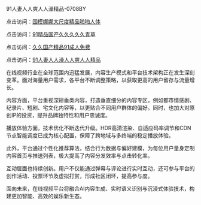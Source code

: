 91人妻人人爽人人澡精品-0708BY

点击访问：<a href="https://heiliaowt0d7p.pages.dev">国模娜娜大尺度精品啪啪人体</a>

点击访问：<a href="https://heiliaoga6s9v.pages.dev">91精品国产久久久久久青草</a>

点击访问：<a href="https://heiliaozj3tjd.pages.dev">久久国产精品91成人免费</a>

点击访问：<a href="https://heiliaoxwd5i8.pages.dev">91人妻人人澡人人爽人人精品</a>

在线视频行业在全球范围内迅猛发展，内容生产模式和平台技术架构正在发生深刻变革。面对海量用户需求，各平台不断调整策略，以获取更高的用户留存与流量增长。

内容方面，平台重视深耕垂类内容，打造垂直细分的内容专区，例如都市情感剧、纪录片、短剧、宅文化内容等，以更贴合不同用户群体的偏好。同时，也加大对原创IP的投资，提升品牌独特性和用户忠诚度。

播放体验方面，技术优化不断迭代升级。HDR高清渲染、自适应码率调节和CDN节点智能调度已成为核心配置，保障了跨地域与多终端的稳定播放体验。

此外，平台通过个性化推荐算法，结合行为数据与偏好建模，为每位用户量身定制内容首页与推送列表，极大提高了内容分发效率与点击转化率。

互动层面也持续创新。用户不仅能通过弹幕与评论进行实时互动，还可参与平台的创作活动、投票环节及虚拟打赏，形成社区闭环，提高参与度。

面向未来，在线视频平台将融合AI内容生成、实时语义识别与沉浸式体验技术，构建更加智能、高效的娱乐新生态。

<span style="display:none;">[Canonical link]( https://github.com/yue2501314/408210 ）</span>
